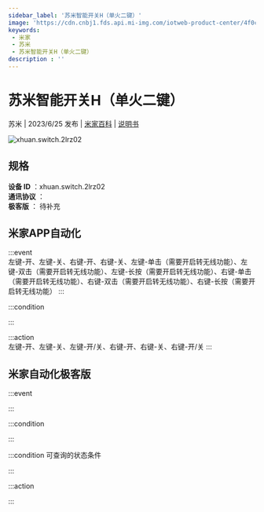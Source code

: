 ```yaml
---
sidebar_label: '苏米智能开关H（单火二键）'
image: 'https://cdn.cnbj1.fds.api.mi-img.com/iotweb-product-center/4f0cd5cc0723d2f79902a60182ca2434_1684738653560.png?GalaxyAccessKeyId=AKVGLQWBOVIRQ3XLEW&Expires=9223372036854775807&Signature=ixW2GqkjOztzDod5Liz7L9tbiYE='
keywords: 
 - 米家
 - 苏米
 - 苏米智能开关H（单火二键）
description : ''
---
```

# 苏米智能开关H（单火二键）

苏米 | 2023/6/25 发布 | [米家百科](https://home.mi.com/webapp/content/baike/product/index.html?model=xhuan.switch.2lrz02) | [说明书](https://home.mi.com/views/introduction.html?model=xhuan.switch.2lrz02&region=cn)

![xhuan.switch.2lrz02](https://cdn.cnbj1.fds.api.mi-img.com/iotweb-product-center/4f0cd5cc0723d2f79902a60182ca2434_1684738653560.png?GalaxyAccessKeyId=AKVGLQWBOVIRQ3XLEW&Expires=9223372036854775807&Signature=ixW2GqkjOztzDod5Liz7L9tbiYE=)

## 规格  
> 
**设备 ID** ：xhuan.switch.2lrz02  
**通讯协议** ：  
**极客版**  ： 待补充 


## 米家APP自动化  

:::event  
左键-开、左键-关、右键-开、右键-关、左键-单击（需要开启转无线功能）、左键-双击（需要开启转无线功能）、左键-长按（需要开启转无线功能）、右键-单击（需要开启转无线功能）、右键-双击（需要开启转无线功能）、右键-长按（需要开启转无线功能）
:::

:::condition  

:::

:::action   
左键-开、左键-关、左键-开/关、右键-开、右键-关、右键-开/关
:::

## 米家自动化极客版  

:::event  

:::

:::condition  

:::

:::condition 可查询的状态条件  

:::

:::action  

:::

        
